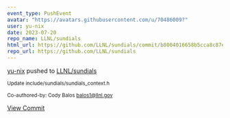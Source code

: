 ```yaml
---
event_type: PushEvent
avatar: "https://avatars.githubusercontent.com/u/70486009?"
user: yu-nix
date: 2023-07-20
repo_name: LLNL/sundials
html_url: https://github.com/LLNL/sundials/commit/b8004016658b5cca8c87edc7e8c76ff21a06da4d
repo_url: https://github.com/LLNL/sundials
---
```


<a href='https://github.com/yu-nix' target='_blank'>yu-nix</a> pushed to <a href='https://github.com/LLNL/sundials' target='_blank'>LLNL/sundials</a>

<small>Update include/sundials/sundials_context.h

Co-authored-by: Cody Balos <balos1@llnl.gov></small>

<a href='https://github.com/LLNL/sundials/commit/b8004016658b5cca8c87edc7e8c76ff21a06da4d' target='_blank'>View Commit</a>